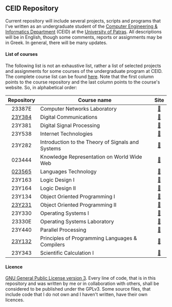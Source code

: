 ## CEID Repository
Current repository will include several projects, scripts and programs that I've written as an undergraduate student
of the [Computer Engineering & Informatics Department](https://www.ceid.upatras.gr/) (CEID) at the
[University of Patras](http://www.upatras.gr/). All descriptions will be in English, though some comments, reports or 
assignments may be in Greek. In general, there will be many updates.

#### List of courses
The following list is not an exhaustive list, rather a list of selected projects and assignments for some courses of 
the undergraduate program at CEID. The complete course list can be found 
[here](https://www.ceid.upatras.gr/en/undergraduate/courses). Note that the first column points to the course 
repository and the last column points to the course's website. So, in alphabetical order:

| Repository | Course name                                               | Site |
|:-------------:| --------------------------------------------------------- |:--------------------------------------:|
| 23387E      | Computer Networks Laboratory | [:link:](https://www.ceid.upatras.gr/en/undergraduate/courses/23387%CE%95) |
| [23Y384](https://github.com/gkffzs/CEID/tree/master/23Y384)      | Digital Communications | [:link:](https://www.ceid.upatras.gr/en/undergraduate/courses/23%CE%A5384) |
| 23Y381      | Digital Signal Processing | [:link:](https://www.ceid.upatras.gr/en/undergraduate/courses/23%CE%A5381) |
| 23Y538      | Internet Technologies | [:link:](https://www.ceid.upatras.gr/en/undergraduate/courses/23%CE%A5538) |
| 23Y282      | Introduction to the Theory of Signals and Systems | [:link:](https://www.ceid.upatras.gr/en/undergraduate/courses/23%CE%A5282) |
| 023444      | Knowledge Representation on World Wide Web | [:link:](https://www.ceid.upatras.gr/en/undergraduate/courses/23444) |
| [023565](https://github.com/gkffzs/CEID/tree/master/023565)      | Languages Technology | [:link:](https://www.ceid.upatras.gr/en/undergraduate/courses/23565) |
| 23Y163      | Logic Design I | [:link:](https://www.ceid.upatras.gr/en/undergraduate/courses/23%CE%A5163) |
| 23Y164      | Logic Design II | [:link:](https://www.ceid.upatras.gr/en/undergraduate/courses/23%CE%A5164) |
| 23Y134      | Object Oriented Programming I | [:link:](https://www.ceid.upatras.gr/en/undergraduate/courses/23%CE%A5134) |
| [23Y231](https://github.com/gkffzs/CEID/tree/master/23Y231)      | Object Oriented Programming II | [:link:](https://www.ceid.upatras.gr/en/undergraduate/courses/23%CE%A5231) |
| 23Y330      | Operating Systems I | [:link:](https://www.ceid.upatras.gr/en/undergraduate/courses/23%CE%A5330) |
| 23330E      | Operating Systems Laboratory | [:link:](https://www.ceid.upatras.gr/en/undergraduate/courses/23330%CE%95) |
| 23Y440      | Parallel Processing | [:link:](https://www.ceid.upatras.gr/en/undergraduate/courses/23%CE%A5440) |
| [23Y132](https://github.com/gkffzs/CEID/tree/master/23Y132)      | Principles of Programming Languages & Compilers | [:link:](https://www.ceid.upatras.gr/en/undergraduate/courses/23%CE%A5132) |
| 23Y343      | Scientific Calculation I | [:link:](https://www.ceid.upatras.gr/en/undergraduate/courses/23%CE%A5343) |

#### Licence
[GNU General Public License version 3](https://www.gnu.org/licenses/gpl-3.0.en.html). Every line of code, that is in
this repository and was written by me or in collaboration with others, shall be considered to be published under the GPLv3.
Some source files, that include code that I do not own and I haven't written, have their own licences.
